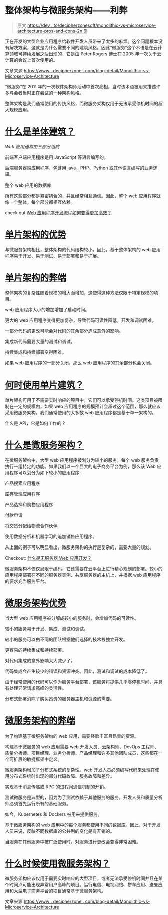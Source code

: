# 整体架构与微服务架构——利弊

> 原文:[https://dev . to/decipherzonesoft/monolithic-vs-microservice-architecture-pros-and-cons-2n 6l](https://dev.to/decipherzonesoft/monolithic-vs-microservice-architecture-pros-and-cons-2n6l)

正在开发的大型企业应用程序给软件开发人员带来了太多的麻烦。这个问题根本没有解决方案，这就是为什么需要不同的建筑风格。因此“微服务”这个术语是在云计算领域可持续发展之后出现的，它是由 Peter Rogers 博士在 2005 年一次关于云计算的会议上首次使用的。

文章来源:[https://www . decipherzone . com/blog-detail/Monolithic-vs-Microservice-Architecture](https://www.decipherzone.com/blog-detail/Monolithic-vs-Microservice-Architecture)

“微服务”在 2011 年的一次软件架构师活动中首次亮相，当时该术语被用来描述许多与会者当时正在尝试的一种架构风格。

整体架构是我们通常使用的传统风格，而微服务架构仅用于无法承受停机时间的超大规模应用。

# [](#what-is-monolithic-architecture)[什么是单体建筑？](https://www.decipherzone.com/blog-detail/Monolithic-vs-Microservice-Architecture)

*Web 应用通常由三部分组成*

前端客户端应用程序是用 JavaScript 等语言编写的。

后端服务器端应用程序，包含用 java、PHP、Python 或其他语言编写的业务逻辑。

整个 web 应用的数据库

所有这些部分都是紧密耦合的，并且经常相互通信。因此，整个 web 应用程序就像一个整体，每个部分都相互依赖。

check out:[Web 应用程序开发流程如何变得更加高效？](https://www.decipherzone.com/blog-detail/How-Web-App-Development-Process-is-Becoming-More-Efficient)

# [](#advantages-of-monolithic-architecture)[单片架构的优势](https://www.decipherzone.com/blog-detail/Monolithic-vs-Microservice-Architecture)

与微服务架构相比，整体架构的代码结构较小。因此，基于整体架构的 web 应用程序易于开发、易于测试、易于部署和易于扩展。

# [](#disadvantages-of-monolithic-architecture)[单片架构的弊端](https://www.decipherzone.com/blog-detail/Monolithic-vs-Microservice-Architecture)

整体架构的复杂性随着规模的增大而增加，这使得这种方法仅限于特定规模的项目。

web 应用程序大小的增加增加了启动时间。

更大的 web 应用程序变得更加复杂，导致代码可读性降低，开发和调试困难。

一部分代码的更改可能会对代码的其余部分造成意外的影响。

集成新代码需要大量的测试和调试。

持续集成和持续部署变得困难。

如果 web 应用程序的一部分关闭，那么 web 应用程序的其余部分也会关闭。

# [](#when-to-use-monolithic-architecture)[何时使用单片建筑？](https://www.decipherzone.com/blog-detail/Monolithic-vs-Microservice-Architecture)

单片架构可用于不需要实时响应的项目中，它们可以承受停机时间。这类项目被限制在一定的规模内，如果 web 应用程序的规模预计会超过这个范围，那么就应该采用微服务架构。我们通常使用的大多数 web 应用程序都是基于单一架构的。

什么是 API，它是如何工作的？

# [](#what-is-microservice-architecture)[什么是微服务架构？](https://www.decipherzone.com/blog-detail/Monolithic-vs-Microservice-Architecture)

在微服务架构中，大型 web 应用程序被划分为较小的服务，每个 web 服务负责执行一组特定的功能。如果我们以一个巨大的电子商务平台为例，那么该 Web 应用程序可以划分为如下较小的应用程序:

产品搜索应用程序

库存管理应用程序

产品选择和购物应用程序

付款申请

将交货分配给物流合作伙伴

使用数据分析和机器学习的追加销售应用程序。

从上面的例子可以明显看出，微服务架构的执行是复杂的，需要大量的规划。

Checkout: [什么是无服务器 Web 应用开发？](https://www.decipherzone.com/blog-detail/What-is-serverless-web-application-development)

微服务架构不仅仅局限于编码，它还需要在云平台上进行精心规划的部署。较小的应用程序部署在不同的服务器实例、共享服务器的主机上，并根据 web 应用程序的要求充当服务平台。

# [](#advantages-of-microservice-architecture)[微服务架构优势](https://www.decipherzone.com/blog-detail/Monolithic-vs-Microservice-Architecture)

当大型 web 应用程序被分解成较小的服务时，会增加代码的可读性。

较小的服务易于开发、集成、测试和调试。

较小的服务可以由不同的团队根据他们选择的技术栈独立开发。

更容易的持续集成和持续部署。

对代码集成的意外影响大大减少了。

代码集成会产生较少的错误和资源冲突。因此，测试和调试的成本降低了。

由于经常使用的代码可以作为服务平台部署，该服务将提供几乎零停机时间，并具有处理异常请求高峰的灵活性。

分布式部署消除了购买昂贵的服务器主机和资源的需要。

# [](#disadvantages-of-microservice-architecture)[微服务架构的弊端](https://www.decipherzone.com/blog-detail/Monolithic-vs-Microservice-Architecture)

为了构建基于微服务架构的 web 应用，需要经验丰富且昂贵的资源。

构建基于微服务的 web 应用需要 web 开发人员、云架构师、DevOps 工程师、质量分析师、项目经理、业务分析师、产品经理和许多其他团队成员，这些都在一个可扩展的敏捷框架中定义。

微服务架构增加了分布式系统的复杂性。web 开发人员必须编写代码来处理在使用分布式系统时出现的部分代码故障、服务故障和差异。

实现基于消息传递或 RPC 的进程间通信机制的开销。

测试微服务是典型的，因为为了测试依赖于其他服务的服务，开发人员和质量分析师必须首先运行所有的基础服务。

如今，Kubernetes 和 Dockers 被用来提供服务。

基于微服务架构的 web 应用中的每个服务都使用不同的数据库。因此，对于开发人员来说，反映不同数据库的公共列的变化是有开销的。

当服务在其他服务中被广泛使用时，对服务进行更改会变得非常困难。

# [](#when-to-use-microservice-architecture)[什么时候使用微服务架构？](https://www.decipherzone.com/blog-detail/Monolithic-vs-Microservice-Architecture)

微服务架构应该仅用于需要实时响应的大型项目，或者无法承受停机时间并且在某个时间点可能出现异常用户高峰的项目。运行电信、电视网络、拼车应用、送餐应用和大型电子商务平台的项目通常基于微服务架构。

文章来源:[https://www . decipherzone . com/blog-detail/Monolithic-vs-Microservice-Architecture](https://www.decipherzone.com/blog-detail/Monolithic-vs-Microservice-Architecture)
